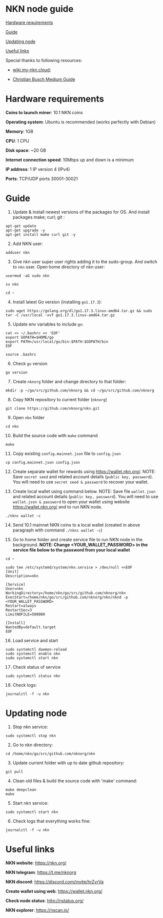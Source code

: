 # NKN node guide

[Hardware requirements](#harware-requirements)

[Guide](#guide)

[Updating node](#updating-node)

[Useful links](#useful-links)

Special thanks to following resources:

- [wiki.my-nkn.cloud](https://wiki.my-nkn.cloud/index.php/Mining_NKN_with_Linux#Disk_space);

- [Christian Busch Medium Guide](https://medium.com/nknetwork/setting-up-a-nkn-miner-in-5-minutes-and-run-it-free-for-2-months-with-digitalocean-76bafcd82ae8)

# Hardware requirements

**Coins to launch miner**: 10.1 NKN coins

**Operating system**: Ubuntu is recommended (works perfectly with Debian)

**Memory**: 1GB

**CPU**: 1 CPU

**Disk space**: ~20 GB

**Internet connection speed**: 10Mbps up and down is a minimum

**IP address**: 1 IP version 4 (IPv4)

**Ports**: TCP/UDP ports 30001-30021

# Guide

1) Update & install newest versions of the packages for OS. And install packages make; curl; git :

```
apt-get update
apt-get upgrade -y
apt-get install make curl git -y
```


2) Add NKN user:

```
adduser nkn
```


3) Give nkn user super user rights adding it to the sudo-group. And switch to `nkn` user. Open home directory of nkn user:

```
usermod -aG sudo nkn
```

```
su nkn
```

```
cd ~
```

4) Install latest Go version (installing `go1.17.3`):

```
sudo wget https://golang.org/dl/go1.17.3.linux-amd64.tar.gz && sudo tar -C /usr/local -xvf go1.17.3.linux-amd64.tar.gz
```


5) Update env variables to include `go`:

```
cat >> ~/.bashrc << 'EOF'
export GOPATH=$HOME/go
export PATH=/usr/local/go/bin:$PATH:$GOPATH/bin
EOF

source .bashrc
```


6) Check `go` version

```
go version
```


7) Create `nknorg` folder and change directory to that folder: 

```
mkdir -p ~/go/src/github.com/nknorg && cd ~/go/src/github.com/nknorg
```


8) Copy NKN repository to current folder (`nknorg`)

```
git clone https://github.com/nknorg/nkn.git
```


9) Open `nkn` folder

```
cd nkn
```


10) Build the source code with `make` command

```
make
```
 

11) Copy existing `config.mainnet.json` file to `config.json`

```
cp config.mainnet.json config.json
```


12) Create separate wallet for rewards using https://wallet.nkn.org/.
NOTE: Save `secret seed` and related account details (`public key, password`). You will need to use `secret seed & password` to recover your wallet.


13) Create local wallet using command below.
NOTE: Save file `wallet.json` and related account details (`public key, password`). You will need to use `wallet.json & password` to open your wallet using website https://wallet.nkn.org/ and to run NKN node.

```
./nknc wallet -c
```


14) Send 10.1 mainnet NKN coins to a local wallet (created in above paragraph with command `./nknc wallet -c`)


15) Go to home folder and create service file to run NKN node in the background.
**NOTE: Change <YOUR_WALLET_PASSWORD> in the service file below to the password from your local wallet**

```
cd ~

sudo tee /etc/systemd/system/nkn.service > /dev/null <<EOF
[Unit]
Description=nkn

[Service]
User=nkn
WorkingDirectory=/home/nkn/go/src/github.com/nknorg/nkn
ExecStart=/home/nkn/go/src/github.com/nknorg/nkn/nknd -p <YOUR_WALLET_PASSWORD>
Restart=always
RestartSec=3
LimitNOFILE=500000

[Install]
WantedBy=default.target
EOF
```


16) Load service and start

```
sudo systemctl daemon-reload
sudo systemctl enable nkn
sudo systemctl start nkn
```


17) Check status of service

```
sudo systemctl status nkn
```


18) Check logs:

```
journalctl -f -u nkn
```


# Updating node


1) Stop nkn service:

```
sudo systemctl stop nkn
```


2) Go to nkn directory:

```
cd /home/nkn/go/src/github.com/nknorg/nkn
```


3) Update current folder with up to date github repository:

```
git pull
```


4) Clean old files & build the source code with 'make' command:

```
make deepclean
make
```


5) Start nkn service:

```
sudo systemctl start nkn
```


6) Check logs that everything works fine:

```
journalctl -f -u nkn
```


# Useful links

**NKN website**: https://nkn.org/

**NKN telegram**: https://t.me/nknorg

**NKN discord**: https://discord.com/invite/hrZvrVa

**Create wallet using web**: https://wallet.nkn.org/

**Check node status**: http://nstatus.org/

**NKN explorer**: https://nscan.io/
